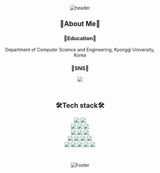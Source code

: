 <div align="center">

![header](https://capsule-render.vercel.app/api?type=waving&color=gradient&customColorList=18&height=300&section=header&text=Sieun%20Park&fontSize=90&animation=fadeIn&fontAlignY=38)

## 🐨About Me🐨

### 📖Education📖

Department of Computer Science and Engineering, Kyonggi University, Korea
<br>

### 📝SNS📝
<p display="inline-block">
    <a href="https://dev-sini.tistory.com/" target="_blank"><img src="https://img.shields.io/badge/Dev{SINI}-000000?style=for-the-badge&logo=Tistory&logoColor=white"></a>
    
</p><br>


## 🛠Tech stack🛠 

<p display="inline-block">
    <img src="https://img.shields.io/badge/JAVA-007396?style=for-the-badge&logo=java&logoColor=white">
    <img src="https://img.shields.io/badge/Python-3776AB?style=for-the-badge&logo=Python&logoColor=white"><br>
    <img src="https://img.shields.io/badge/Kotlin-7F52FF?style=for-the-badge&logo=Kotlin&logoColor=white">
    <img src="https://img.shields.io/badge/Flutter-02569B?style=for-the-badge&logo=Flutter&logoColor=white">
    <img src="https://img.shields.io/badge/mysql-4479A1?style=for-the-badge&logo=mysql&logoColor=white"><br>
    <img src="https://img.shields.io/badge/javascript-F7DF1E?style=for-the-badge&logo=javascript&logoColor=black">
    <img src="https://img.shields.io/badge/css-1572B6?style=for-the-badge&logo=css3&logoColor=white">
    <img src="https://img.shields.io/badge/html-E34F26?style=for-the-badge&logo=html5&logoColor=white"><br>
    <img src="https://img.shields.io/badge/Spring-6DB33F?style=for-the-badge&logo=Spring&logoColor=white">
    <img src="https://img.shields.io/badge/Apache Tomcat-F8DC75?style=for-the-badge&logo=Apache Tomcat&logoColor=white">
    <img src="https://img.shields.io/badge/Firebase-FFCA28?style=for-the-badge&logo=Firebase&logoColor=white">
    <img src="https://img.shields.io/badge/Amazon AWS-232F3E?style=for-the-badge&logo=Amazon AWS&logoColor=white"><br>
    <img src="https://img.shields.io/badge/Docker-2496ED?style=for-the-badge&logo=Docker&logoColor=white">
    <img src="https://img.shields.io/badge/Redmine-B32024?style=for-the-badge&logo=Redmine&logoColor=white">
    <img src="https://img.shields.io/badge/Jenkins-D24939?style=for-the-badge&logo=Jenkins&logoColor=white">
    <img src="https://img.shields.io/badge/Git-F05032?style=for-the-badge&logo=Git&logoColor=white">
    <img src="https://img.shields.io/badge/GitHub-181717?style=for-the-badge&logo=GitHub&logoColor=white"><br>
</p>

<br>

![Footer](https://capsule-render.vercel.app/api?type=waving&color=gradient&customColorList=18&height=200&section=footer)

</div>
